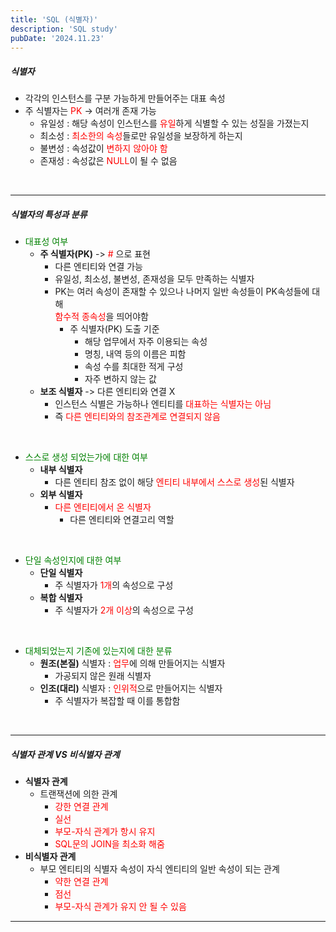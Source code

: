 ```yaml
---
title: 'SQL (식별자)'
description: 'SQL study'
pubDate: '2024.11.23'
---
```


##### 식별자

- 각각의 인스턴스를 구분 가능하게 만들어주는 대표 속성
- 주 식별자는 <span style="color:red;">PK</span> -> 여러개 존재 가능
  - 유일성 : 해당 속성이 인스턴스를 <span style="color:red;">유일</span>하게 식별할 수 있는 성질을 가졌는지
  - 최소성 : <span style="color:red;">최소한의 속성</span>들로만 유일성을 보장하게 하는지
  - 불변성 : 속성값이 <span style="color:red;">변하지 않아야 함</span>
  - 존재성 : 속성값은 <span style="color:red;">NULL</span>이 될 수 없음

<br>

---

##### 식별자의 특성과 분류

- <span style="color:green;">대표성 여부</span>
  - **주 식별자(PK)** -> <span style="color:red;">#</span> 으로 표현
    - 다른 엔티티와 연결 가능
    - 유일성, 최소성, 불변성, 존재성을 모두 만족하는 식별자
    - PK는 여러 속성이 존재할 수 있으나 나머지 일반 속성들이 PK속성들에 대해  
      <span style="color:red;">함수적 종속성</span>을 띄어야함
      - 주 식별자(PK) 도출 기준
        - 해당 업무에서 자주 이용되는 속성
        - 명칭, 내역 등의 이름은 피함
        - 속성 수를 최대한 적게 구성
        - 자주 변하지 않는 값
  - **보조 식별자** -> 다른 엔티티와 연결 X
    - 인스턴스 식별은 가능하나 엔티티를 <span style="color:red;">대표하는 식별자는 아님</span>
    - 즉 <span style="color:red;">다른 엔티티와의 참조관계로 연결되지 않음</span>

<br>

- <span style="color:green;">스스로 생성 되었는가에 대한 여부</span>
  - **내부 식별자**
    - 다른 엔티티 참조 없이 해당 <span style="color:red;">엔티티 내부에서 스스로 생성</span>된 식별자
  - **외부 식별자**
    - <span style="color:red;">다른 엔티티에서 온 식별자</span>
      - 다른 엔티티와 연결고리 역할

<br>

- <span style="color:green;">단일 속성인지에 대한 여부</span>
  - **단일 식별자**
    - 주 식별자가 <span style="color:red;">1개</span>의 속성으로 구성
  - **복합 식별자**
    - 주 식별자가 <span style="color:red;">2개 이상</span>의 속성으로 구성

<br>

- <span style="color:green;">대체되었는지 기존에 있는지에 대한 분류</span>
  - **원조(본질)** 식별자 : <span style="color:red;">업무</span>에 의해 만들어지는 식별자
    - 가공되지 않은 원래 식별자
  - **인조(대리)** 식별자 : <span style="color:red;">인위적</span>으로 만들어지는 식별자
    - 주 식별자가 복잡할 때 이를 통합함

<br>

---

##### 식별자 관계 VS 비식별자 관계

- **식별자 관계**
  - 트랜잭션에 의한 관계
    - <span style="color:red;">강한 연결 관계</span>
    - <span style="color:red;">실선</span>
    - <span style="color:red;">부모-자식 관계가 항시 유지
    - <span style="color:red;">SQL문의 JOIN을 최소화 해줌
- **비식별자 관계**
  - 부모 엔티티의 식별자 속성이 자식 엔티티의 일반 속성이 되는 관계
    - <span style="color:red;">약한 연결 관계</span>
    - <span style="color:red;">점선</span>
    - <span style="color:red;">부모-자식 관계가 유지 안 될 수 있음</span>

---

<style>
  h1 {
      font-size: 1.8em;
      margin-bottom: 20px;
      color: #34495E;

      }
</style>

<script src="https://utteranc.es/client.js"
        repo="tjsgh1217/tjsgh1217.github.io"
        issue-term="pathname"
        theme="github-light"
        crossorigin="anonymous"
        async>
</script>
